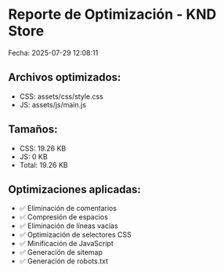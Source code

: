 # Reporte de Optimización - KND Store
Fecha: 2025-07-29 12:08:11

## Archivos optimizados:
- CSS: assets/css/style.css
- JS: assets/js/main.js

## Tamaños:
- CSS: 19.26 KB
- JS: 0 KB
- Total: 19.26 KB

## Optimizaciones aplicadas:
- ✅ Eliminación de comentarios
- ✅ Compresión de espacios
- ✅ Eliminación de líneas vacías
- ✅ Optimización de selectores CSS
- ✅ Minificación de JavaScript
- ✅ Generación de sitemap
- ✅ Generación de robots.txt
